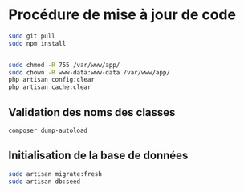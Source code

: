 # Procédure de mise à jour de code 


````bash
sudo git pull
sudo npm install


sudo chmod -R 755 /var/www/app/
sudo chown -R www-data:www-data /var/www/app/
php artisan config:clear
php artisan cache:clear
````

## Validation des noms des classes

````bash
composer dump-autoload
````


## Initialisation de la base de données
````bash
sudo artisan migrate:fresh
sudo artisan db:seed
````